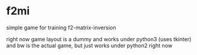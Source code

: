 f2mi
====

simple game for training f2-matrix-inversion

right now game layout is a dummy and works under python3 (uses tkinter)
and bw is the actual game, but just works under python2 right now
